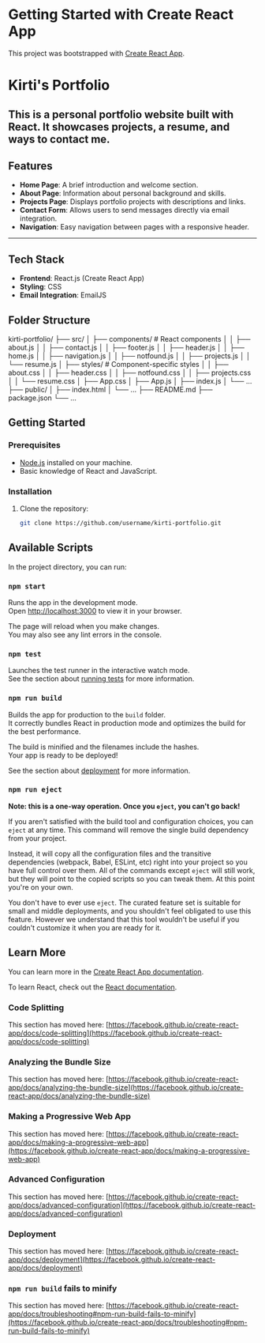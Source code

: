 # Getting Started with Create React App

This project was bootstrapped with [Create React App](https://github.com/facebook/create-react-app).

# Kirti's Portfolio

## This is a personal portfolio website built with React. It showcases projects, a resume, and ways to contact me.

## Features

- **Home Page**: A brief introduction and welcome section.
- **About Page**: Information about personal background and skills.
- **Projects Page**: Displays portfolio projects with descriptions and links.
- **Contact Form**: Allows users to send messages directly via email integration.
- **Navigation**: Easy navigation between pages with a responsive header.

---

## Tech Stack

- **Frontend**: React.js (Create React App)
- **Styling**: CSS
- **Email Integration**: EmailJS

## Folder Structure

kirti-portfolio/
├── src/
│ ├── components/ # React components
│ │ ├── about.js
│ │ ├── contact.js
│ │ ├── footer.js
│ │ ├── header.js
│ │ ├── home.js
│ │ ├── navigation.js
│ │ ├── notfound.js
│ │ ├── projects.js
│ │ └── resume.js
│ ├── styles/ # Component-specific styles
│ │ ├── about.css
│ │ ├── header.css
│ │ ├── notfound.css
│ │ ├── projects.css
│ │ └── resume.css
│ ├── App.css
│ ├── App.js
│ ├── index.js
│ └── ...
├── public/
│ ├── index.html
│ └── ...
├── README.md
├── package.json
└── ...

## Getting Started

### Prerequisites

- [Node.js](https://nodejs.org/) installed on your machine.
- Basic knowledge of React and JavaScript.

### Installation

1. Clone the repository:
   ```bash
   git clone https://github.com/username/kirti-portfolio.git
   ```

## Available Scripts

In the project directory, you can run:

### `npm start`

Runs the app in the development mode.\
Open [http://localhost:3000](http://localhost:3000) to view it in your browser.

The page will reload when you make changes.\
You may also see any lint errors in the console.

### `npm test`

Launches the test runner in the interactive watch mode.\
See the section about [running tests](https://facebook.github.io/create-react-app/docs/running-tests) for more information.

### `npm run build`

Builds the app for production to the `build` folder.\
It correctly bundles React in production mode and optimizes the build for the best performance.

The build is minified and the filenames include the hashes.\
Your app is ready to be deployed!

See the section about [deployment](https://facebook.github.io/create-react-app/docs/deployment) for more information.

### `npm run eject`

**Note: this is a one-way operation. Once you `eject`, you can't go back!**

If you aren't satisfied with the build tool and configuration choices, you can `eject` at any time. This command will remove the single build dependency from your project.

Instead, it will copy all the configuration files and the transitive dependencies (webpack, Babel, ESLint, etc) right into your project so you have full control over them. All of the commands except `eject` will still work, but they will point to the copied scripts so you can tweak them. At this point you're on your own.

You don't have to ever use `eject`. The curated feature set is suitable for small and middle deployments, and you shouldn't feel obligated to use this feature. However we understand that this tool wouldn't be useful if you couldn't customize it when you are ready for it.

## Learn More

You can learn more in the [Create React App documentation](https://facebook.github.io/create-react-app/docs/getting-started).

To learn React, check out the [React documentation](https://reactjs.org/).

### Code Splitting

This section has moved here: [https://facebook.github.io/create-react-app/docs/code-splitting](https://facebook.github.io/create-react-app/docs/code-splitting)

### Analyzing the Bundle Size

This section has moved here: [https://facebook.github.io/create-react-app/docs/analyzing-the-bundle-size](https://facebook.github.io/create-react-app/docs/analyzing-the-bundle-size)

### Making a Progressive Web App

This section has moved here: [https://facebook.github.io/create-react-app/docs/making-a-progressive-web-app](https://facebook.github.io/create-react-app/docs/making-a-progressive-web-app)

### Advanced Configuration

This section has moved here: [https://facebook.github.io/create-react-app/docs/advanced-configuration](https://facebook.github.io/create-react-app/docs/advanced-configuration)

### Deployment

This section has moved here: [https://facebook.github.io/create-react-app/docs/deployment](https://facebook.github.io/create-react-app/docs/deployment)

### `npm run build` fails to minify

This section has moved here: [https://facebook.github.io/create-react-app/docs/troubleshooting#npm-run-build-fails-to-minify](https://facebook.github.io/create-react-app/docs/troubleshooting#npm-run-build-fails-to-minify)
